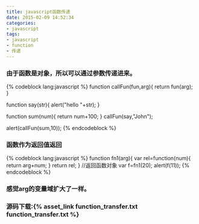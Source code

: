 ```yaml
---
title: javascript函数传递
date: 2015-02-09 14:52:34
categories:
- javascript
tags:
- javascript
- function
- 传递
---
```

### 由于函数是对象，所以可以通过参数传递进来。
{% codeblock lang:javascript %}
function callFun(fun,arg){
	return fun(arg);
}

function say(str){
	alert("hello "+str);
}

function sum(num){
	return num+100;
}
callFun(say,"John");

alert(callFun(sum,10));
{% endcodeblock %}
<!-- more -->
### 函数作为返回值返回
{% codeblock lang:javascript %}
function fn1(arg){
	var rel=function(num){
		return arg+num;
	}
	return rel;
}
//返回函数对象
var f=fn1(20);
alert(f(11));
{% endcodeblock %}
### 感觉arg的变量域扩大了一样。
### 源码下载:{% asset_link function_transfer.txt function_transfer.txt %}

